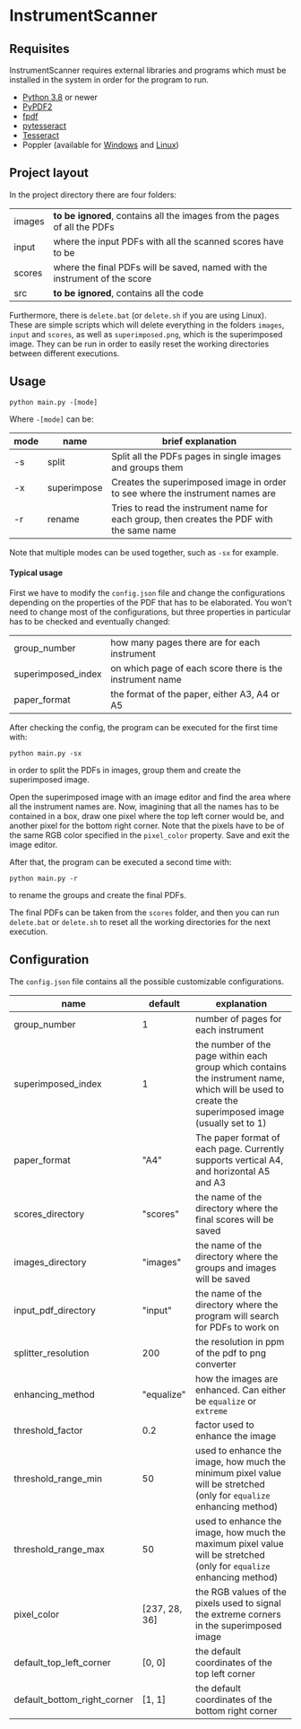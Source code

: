 # InstrumentScanner

## Requisites

InstrumentScanner requires external libraries and programs which must be installed in the system in order for the program to run.

- [Python 3.8](https://www.python.org/downloads/) or newer
- [PyPDF2](https://pypi.org/project/PyPDF2/)
- [fpdf](https://pypi.org/project/fpdf/)
- [pytesseract](https://pypi.org/project/pytesseract/)
- [Tesseract](https://github.com/tesseract-ocr/tesseract)
- Poppler (available for [Windows](https://github.com/oschwartz10612/poppler-windows) and [Linux](https://poppler.freedesktop.org/))

## Project layout

In the project directory there are four folders:

|      |      |
| --- | --- |
| images |  **to be ignored**, contains all the images from the pages of all the PDFs |
| input | where the input PDFs with all the scanned scores have to be |
| scores | where the final PDFs will be saved, named with the instrument of the score |
| src | **to be ignored**, contains all the code |

Furthermore, there is `delete.bat` (or `delete.sh` if you are using Linux). These are simple scripts which will delete everything in the folders `images`, `input` and `scores`, as well as `superimposed.png`, which is the superimposed image. They can be run in order to easily reset the working directories between different executions.

## Usage

    python main.py -[mode]

Where `-[mode]` can be:

| mode | name | brief explanation |
| ------ | ------ | ------ |
| -s | split | Split all the PDFs pages in single images and groups them |
| -x | superimpose | Creates the superimposed image in order to see where the instrument names are |
| -r | rename | Tries to read the instrument name for each group, then creates the PDF with the same name |


Note that multiple modes can be used together, such as `-sx` for example.


#### Typical usage

First we have to modify the `config.json` file and change the configurations depending on the properties of the PDF that has to be elaborated. You won't need to change most of the configurations, but three properties in particular has to be checked and eventually changed:

|     |     |
| --- | --- |
| group_number| how many pages there are for each instrument |
| superimposed_index| on which page of each score there is the instrument name |
| paper_format| the format of the paper, either A3, A4 or A5 |

After checking the config, the program can be executed for the first time with:

    python main.py -sx

in order to split the PDFs in images, group them and create the superimposed image.

Open the superimposed image with an image editor and find the area where all the instrument names are. Now, imagining that all the names has to be contained in a box, draw one pixel where the top left corner would be, and another pixel for the bottom right corner. Note that the pixels have to be of the same RGB color specified in the `pixel_color` property. Save and exit the image editor.

After that, the program can be executed a second time with:

    python main.py -r

to rename the groups and create the final PDFs.

The final PDFs can be taken from the `scores` folder, and then you can run `delete.bat` or `delete.sh` to reset all the working directories for the next execution.

## Configuration

The `config.json` file contains all the possible customizable configurations.

| name | default | explanation |
| ----- | ----- | ----- |
| group_number | 1 | number of pages for each instrument |
| superimposed_index | 1 | the number of the page within each group which contains the instrument name, which will be used to create the superimposed image (usually set to 1) |
| paper_format | "A4" | The paper format of each page. Currently supports vertical A4, and horizontal A5 and A3 |
| scores_directory | "scores" | the name of the directory where the final scores will be saved |
| images_directory | "images" | the name of the directory where the groups and images will be saved |
| input_pdf_directory | "input" | the name of the directory where the program will search for PDFs to work on |
| splitter_resolution | 200 | the resolution in ppm of the pdf to png converter |
| enhancing_method | "equalize" | how the images are enhanced. Can either be  `equalize` or `extreme` |
| threshold_factor | 0.2 | factor used to enhance the image |
| threshold_range_min | 50 | used to enhance the image, how much the minimum pixel value will be stretched (only for `equalize` enhancing method) |
| threshold_range_max | 50 | used to enhance the image, how much the maximum pixel value will be stretched (only for `equalize` enhancing method) |
| pixel_color | [237, 28, 36] | the RGB values of the pixels used to signal the extreme corners in the superimposed image |
| default_top_left_corner | [0, 0] | the default coordinates of the top left corner |
| default_bottom_right_corner | [1, 1] | the default coordinates of the bottom right corner |
